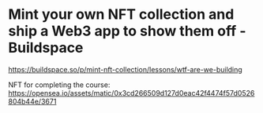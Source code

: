# Mint your own NFT collection and ship a Web3 app to show them off - Buildspace

https://buildspace.so/p/mint-nft-collection/lessons/wtf-are-we-building

NFT for completing the course: https://opensea.io/assets/matic/0x3cd266509d127d0eac42f4474f57d0526804b44e/3671